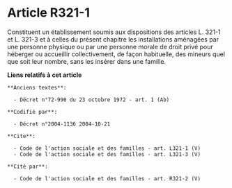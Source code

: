 # Article R321-1

Constituent un établissement soumis aux dispositions des articles L. 321-1 et L. 321-3 et à celles du présent chapitre les
installations aménagées par une personne physique ou par une personne morale de droit privé pour héberger ou accueillir
collectivement, de façon habituelle, des mineurs quel que soit leur nombre, sans les insérer dans une famille.

**Liens relatifs à cet article**

	**Anciens textes**:

	  - Décret n°72-990 du 23 octobre 1972 - art. 1 (Ab)

	**Codifié par**:

	  - Décret n°2004-1136 2004-10-21

	**Cite**:

	  - Code de l'action sociale et des familles - art. L321-1 (V)
	  - Code de l'action sociale et des familles - art. L321-3 (V)

	**Cité par**:

	  - Code de l'action sociale et des familles - art. R321-2 (V)
